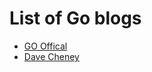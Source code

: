 # List of Go blogs

- [GO Offical](https://blog.golang.org)
- [Dave Cheney](https://dave.cheney.net/)
